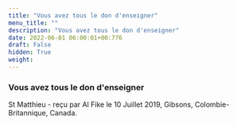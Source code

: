 ```yaml
---
title: "Vous avez tous le don d'enseigner"
menu_title: ""
description: "Vous avez tous le don d'enseigner"
date: 2022-06-01 06:00:01+00:776
draft: False
hidden: True
weight:
---
```

### Vous avez tous le don d'enseigner

St Matthieu - reçu par Al Fike le 10 Juillet 2019, Gibsons, Colombie-Britannique, Canada.



